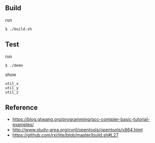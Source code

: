 
## Build

run

``` sh
$ ./build.sh
```

## Test

run

``` sh
$ ./demo
```

show

```
util_x
util_y
util_z
```


## Reference

* https://blog.gtwang.org/programming/gcc-comipler-basic-tutorial-examples/
* http://www.study-area.org/cyril/opentools/opentools/x864.html
* https://github.com/rxi/lite/blob/master/build.sh#L27